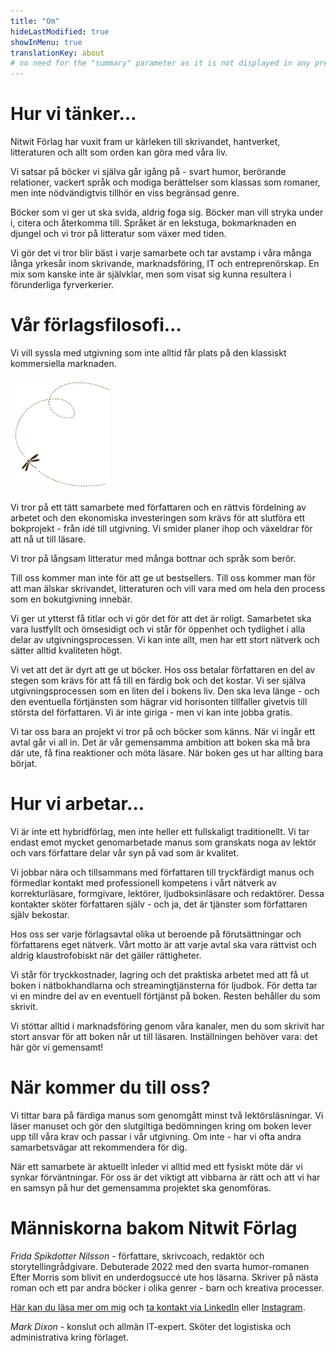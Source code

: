 ```yaml
---
title: "Om"
hideLastModified: true
showInMenu: true
translationKey: about
# no need for the "summary" parameter as it is not displayed in any previews
---
```






# Hur vi tänker… 

Nitwit Förlag har vuxit fram ur kärleken till skrivandet, hantverket, litteraturen och
allt som orden kan göra med våra liv.

Vi satsar på böcker vi själva går igång på - svart humor, berörande relationer, vackert
språk och modiga berättelser som klassas som romaner, men inte nödvändigtvis tillhör en
viss begränsad genre.

Böcker som vi ger ut ska svida, aldrig foga sig. Böcker man vill stryka under i, citera
och återkomma till. Språket är en lekstuga, bokmarknaden en djungel och vi tror på
litteratur som växer med tiden.

Vi gör det vi tror blir bäst i varje samarbete och tar avstamp i våra många långa yrkesår
inom skrivande, marknadsföring, IT och entreprenörskap. En mix som kanske inte är
självklar, men som visat sig kunna resultera i förunderliga fyrverkerier. 

# Vår förlagsfilosofi… 

Vi vill syssla med utgivning som inte alltid får plats på den klassiskt kommersiella
marknaden.

<img src="background_texture_white3.png" class="is-pulled-right ml-4" style="width:150px; margin: 0.5rem" />

Vi tror på ett tätt samarbete med författaren och en rättvis fördelning av arbetet och den
ekonomiska investeringen som krävs för att slutföra ett bokprojekt - från idé till
utgivning. Vi smider planer ihop och växeldrar för att nå ut till läsare.

Vi tror på långsam litteratur med många bottnar och språk som berör.

Till oss kommer man inte för att ge ut bestsellers. Till oss kommer man för att man älskar
skrivandet, litteraturen och vill vara med om hela den process som en bokutgivning
innebär.

Vi ger ut ytterst få titlar och vi gör det för att det är roligt. Samarbetet ska vara
lustfyllt och ömsesidigt och vi står för öppenhet och tydlighet i alla delar av
utgivningsprocessen. Vi kan inte allt, men har ett stort nätverk och sätter alltid
kvaliteten högt.

Vi vet att det är dyrt att ge ut böcker. Hos oss betalar författaren en del av stegen som
krävs för att få till en färdig bok och det kostar. Vi ser själva utgivningsprocessen som
en liten del i bokens liv. Den ska leva länge - och den eventuella förtjänsten som hägrar
vid horisonten tillfaller givetvis till största del författaren. Vi är inte giriga - men
vi kan inte jobba gratis. 

Vi tar oss bara an projekt vi tror på och böcker som känns. När vi ingår ett avtal går vi
all in. Det är vår gemensamma ambition att boken ska må bra där ute, få fina reaktioner
och möta läsare. När boken ges ut har allting bara börjat. 

# Hur vi arbetar...

Vi är inte ett hybridförlag, men inte heller ett fullskaligt traditionellt. Vi tar endast
emot mycket genomarbetade manus som granskats noga av lektör och vars författare delar vår
syn på vad som är kvalitet.

Vi jobbar nära och tillsammans med författaren till tryckfärdigt manus och förmedlar
kontakt med professionell kompetens i vårt nätverk av korrekturläsare, formgivare,
lektörer, ljudboksinläsare och redaktörer. Dessa kontakter sköter författaren själv - och
ja, det är tjänster som författaren själv bekostar. 

Hos oss ser varje förlagsavtal olika ut beroende på förutsättningar och författarens eget
nätverk. Vårt motto är att varje avtal ska vara rättvist och aldrig klaustrofobiskt när
det gäller rättigheter.

Vi står för tryckkostnader, lagring och det praktiska arbetet med att få ut boken i
nätbokhandlarna och streamingtjänsterna för ljudbok. För detta tar vi en mindre del av en
eventuell förtjänst på boken. Resten behåller du som skrivit.

Vi stöttar alltid i marknadsföring genom våra kanaler, men du som skrivit har stort ansvar
för att boken når ut till läsaren. Inställningen behöver vara: det här gör vi gemensamt! 

# När kommer du till oss?

Vi tittar bara på färdiga manus som genomgått minst två lektörsläsningar. Vi läser manuset
och gör den slutgiltiga bedömningen kring om boken lever upp till våra krav och passar i
vår utgivning. Om inte - har vi ofta andra samarbetsvägar att rekommendera för dig. 

När ett samarbete är aktuellt inleder vi alltid med ett fysiskt möte där vi synkar
förväntningar. För oss är det viktigt att vibbarna är rätt och att vi har en samsyn på hur
det gemensamma projektet ska genomföras. 

# Människorna bakom Nitwit Förlag

*Frida Spikdotter Nilsson* - författare, skrivcoach, redaktör och storytellingrådgivare.
Debuterade 2022 med den svarta humor-romanen Efter Morris som blivit en underdogsuccé ute
hos läsarna. Skriver på nästa roman och ett par andra böcker i olika genrer - barn och
kreativa processer. 

[Här kan du läsa mer om mig](https://spikdotter.se/om/) och [ta kontakt via LinkedIn](https://www.linkedin.com/in/fridanilsson/) 
 eller [Instagram](https://www.instagram.com/spikdotter/). 

*Mark Dixon* - konslut och allmän IT-expert. Sköter det logistiska och administrativa kring förlaget. 




